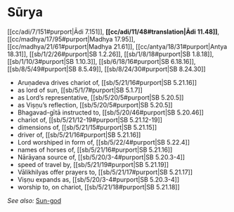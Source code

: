 # Sūrya

[[cc/adi/7/151#purport|Ādi 7.151]], **[[cc/adi/11/48#translation|Ādi 11.48]]**, [[cc/madhya/17/95#purport|Madhya 17.95]], [[cc/madhya/21/61#purport|Madhya 21.61]], [[cc/antya/18/31#purport|Antya 18.31]], [[sb/1/2/26#purport|SB 1.2.26]], [[sb/1/8/18#purport|SB 1.8.18]], [[sb/1/10/3#purport|SB 1.10.3]], [[sb/6/18/16#purport|SB 6.18.16]], [[sb/8/5/49#purport|SB 8.5.49]], [[sb/8/24/30#purport|SB 8.24.30]]

* Aruṇadeva drives chariot of, [[sb/5/21/16#purport|SB 5.21.16]]
* as lord of sun, [[sb/5/1/7#purport|SB 5.1.7]]
* as Lord’s representative, [[sb/5/20/5#purport|SB 5.20.5]]
* as Viṣṇu’s reflection, [[sb/5/20/5#purport|SB 5.20.5]]
* Bhagavad-gītā instructed to, [[sb/5/20/46#purport|SB 5.20.46]]
* chariot of, [[sb/5/21/12-19#purport|SB 5.21.12-19]]
* dimensions of, [[sb/5/21/15#purport|SB 5.21.15]]
* driver of, [[sb/5/21/16#purport|SB 5.21.16]]
* Lord worshiped in form of, [[sb/5/22/4#purport|SB 5.22.4]]
* names of horses of, [[sb/5/21/16#purport|SB 5.21.16]]
* Nārāyaṇa source of, [[sb/5/20/3-4#purport|SB 5.20.3-4]]
* speed of travel by, [[sb/5/21/19#purport|SB 5.21.19]]
* Vālikhilyas offer prayers to, [[sb/5/21/17#purport|SB 5.21.17]]
* Viṣṇu expands as, [[sb/5/20/3-4#purport|SB 5.20.3-4]]
* worship to, on chariot, [[sb/5/21/18#purport|SB 5.21.18]]

*See also:* [Sun-god](entries/sun-god.md)
